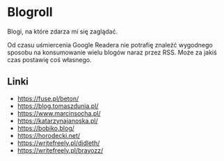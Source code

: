 # Blogroll

Blogi, na które zdarza mi się zaglądać.

Od czasu uśmiercenia Google Readera nie potrafię znaleźć wygodnego sposobu na konsumowanie wielu blogów naraz przez RSS. Może za jakiś czas postawię coś własnego.

## Linki

- https://fuse.pl/beton/
- https://blog.tomaszdunia.pl/
- https://www.marcinsocha.pl/
- https://katarzynajanoska.pl/
- https://bobiko.blog/
- https://horodecki.net/
- https://writefreely.pl/didleth/
- https://writefreely.pl/brayozz/ 
